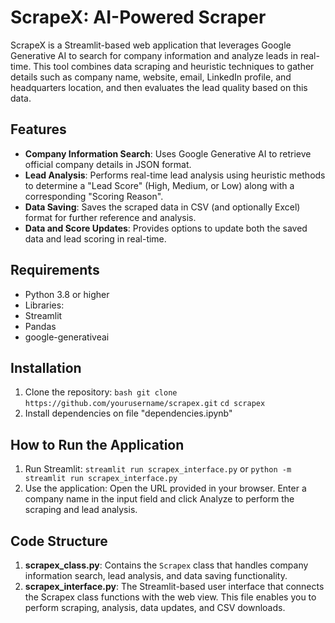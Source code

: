 # ScrapeX: AI-Powered Scraper

ScrapeX is a Streamlit-based web application that leverages Google Generative AI to search for company information and analyze leads in real-time. This tool combines data scraping and heuristic techniques to gather details such as company name, website, email, LinkedIn profile, and headquarters location, and then evaluates the lead quality based on this data.

## Features
* **Company Information Search**: Uses Google Generative AI to retrieve official company details in JSON format.
* **Lead Analysis**: Performs real-time lead analysis using heuristic methods to determine a "Lead Score" (High, Medium, or Low) along with a corresponding "Scoring Reason".
* **Data Saving**: Saves the scraped data in CSV (and optionally Excel) format for further reference and analysis.
* **Data and Score Updates**: Provides options to update both the saved data and lead scoring in real-time.

## Requirements
* Python 3.8 or higher
* Libraries:
 * Streamlit
 * Pandas
 * google-generativeai

## Installation
1. Clone the repository:
   ```bash git clone https://github.com/yourusername/scrapex.git```
   ```cd scrapex ```
2. Install dependencies on file "dependencies.ipynb"

## How to Run the Application
1. Run Streamlit: ```streamlit run scrapex_interface.py``` or ```python -m streamlit run scrapex_interface.py```
2. Use the application: Open the URL provided in your browser. Enter a company name in the input field and click Analyze to perform the scraping and lead analysis.

## Code Structure
1. **scrapex_class.py**: Contains the ```Scrapex``` class that handles company information search, lead analysis, and data saving functionality.
2. **scrapex_interface.py**: The Streamlit-based user interface that connects the Scrapex class functions with the web view. This file enables you to perform scraping, analysis, data updates, and CSV downloads.
